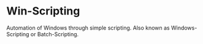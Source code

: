 Win-Scripting
=============

Automation of Windows through simple scripting. Also known as Windows-Scripting or Batch-Scripting.
